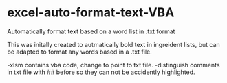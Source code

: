 # excel-auto-format-text-VBA
Automatically format text based on a word list in .txt format

This was initally created to autmatically bold text in ingreident lists, but can be adapted to format any words based in a .txt file.

-xlsm contains vba code, change to point to txt file.
-distinguish comments in txt file with ## before so they can not be accidently highlighted.
